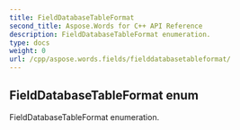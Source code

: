 ```yaml
---
title: FieldDatabaseTableFormat
second_title: Aspose.Words for C++ API Reference
description: FieldDatabaseTableFormat enumeration. 
type: docs
weight: 0
url: /cpp/aspose.words.fields/fielddatabasetableformat/
---
```

## FieldDatabaseTableFormat enum


FieldDatabaseTableFormat enumeration. 

